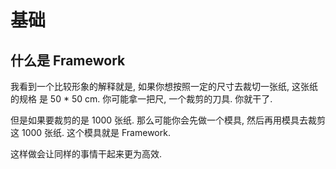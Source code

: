 # 基础

## 什么是 Framework

我看到一个比较形象的解释就是, 如果你想按照一定的尺寸去裁切一张纸, 这张纸的规格 是 50 \* 50 cm. 你可能拿一把尺, 一个裁剪的刀具. 你就干了.

但是如果要裁剪的是 1000 张纸. 那么可能你会先做一个模具, 然后再用模具去裁剪这 1000 张纸. 这个模具就是 Framework.

这样做会让同样的事情干起来更为高效.
